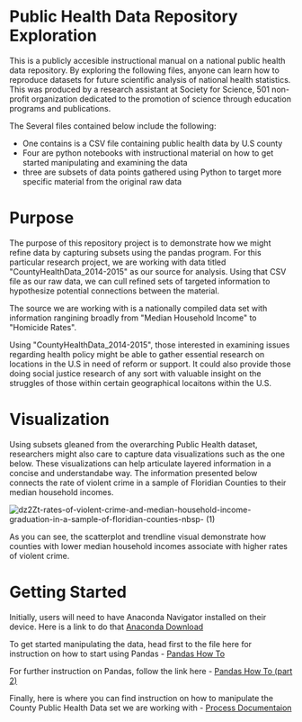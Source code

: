 # Public Health Data Repository Exploration 
This is a publicly accesible instructional manual on a national public health data repository. By exploring the following files, anyone can learn how to reproduce datasets for future scientific analysis of national health statistics. This was produced by a research assistant at Society for Science, 501 non-profit organization dedicated to the promotion of science through education programs and publications. 

The Several files contained below include the following:

  - One contains is a CSV file containing public health data by U.S county 
  - Four are python notebooks with instructional material on how to get started manipulating and examining the data
  - three are subsets of data points gathered using Python to target more specific material from the original raw data
  
 # Purpose
The purpose of this repository project is to demonstrate how we might refine data by capturing subsets using the pandas program. For this particular research project, we are working with data titled "CountyHealthData_2014-2015" as our source for analysis. Using that CSV file as our raw data, we can cull refined sets of targeted information to hypothesize potential connections between the material. 

The source we are working with is a nationally compiled data set with information rangining broadly from "Median Household Income" to "Homicide Rates".

Using "CountyHealthData_2014-2015", those interested in examining issues regarding health policy might be able to gather essential research on locations in the U.S in need of reform or support. It could also provide those doing social justice research of any sort with valuable insight on the struggles of those within certain geographical locaitons within the U.S. 

# Visualization
Using subsets gleaned from the overarching Public Health dataset, researchers might also care to capture data visualizations such as the one below. These visualizations can help articulate layered information in a concise and understandabe way. The information presented below connects the rate of violent crime in a sample of Floridian Counties to their median household incomes. 



![dz2Zt-rates-of-violent-crime-and-median-household-income-graduation-in-a-sample-of-floridian-counties-nbsp- (1)](https://user-images.githubusercontent.com/118197639/202918223-27e8c323-d261-4fe6-8e45-e8b6d6b990ec.png)

As you can see, the scatterplot and trendline visual demonstrate how counties with lower median household incomes associate with higher rates of violent crime. 

# Getting Started 
Initially, users will need to have Anaconda Navigator installed on their device. Here is a link to do that [Anaconda Download](https://www.anaconda.com/products/distribution)

To get started manipulating the data, head first to the file here for instruction on how to start using Pandas - [Pandas How To](https://github.com/charlottebreckenridge/105-Unit3-Breckenridge/blob/main/Using%20Pandas1.ipynb)

For further instruction on Pandas, follow the link here - [Pandas How To (part 2)](https://github.com/charlottebreckenridge/105-Unit3-Breckenridge/blob/main/Using%20Pandas2.ipynb)

Finally, here is where you can find instruction on how to manipulate the County Public Health Data set we are working with - [Process Documentaion](https://github.com/charlottebreckenridge/105-Unit3-Breckenridge/blob/main/Process%20Documentation.ipynb)


